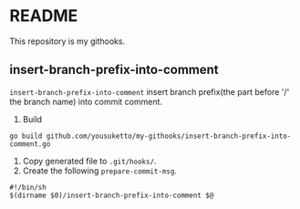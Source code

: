 # README
This repository is my githooks.

## insert-branch-prefix-into-comment
`insert-branch-prefix-into-comment` insert branch prefix(the part before '/' the branch name) into commit comment.

1. Build
```
go build github.com/yousuketto/my-githooks/insert-branch-prefix-into-comment.go
```
1. Copy generated file to `.git/hooks/`.
1. Create the following `prepare-commit-msg`.
```
#!/bin/sh
$(dirname $0)/insert-branch-prefix-into-comment $@
```
